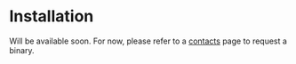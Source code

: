# Installation

Will be available soon. For now, please refer to a [contacts](/contacts.md) page to request a binary.

